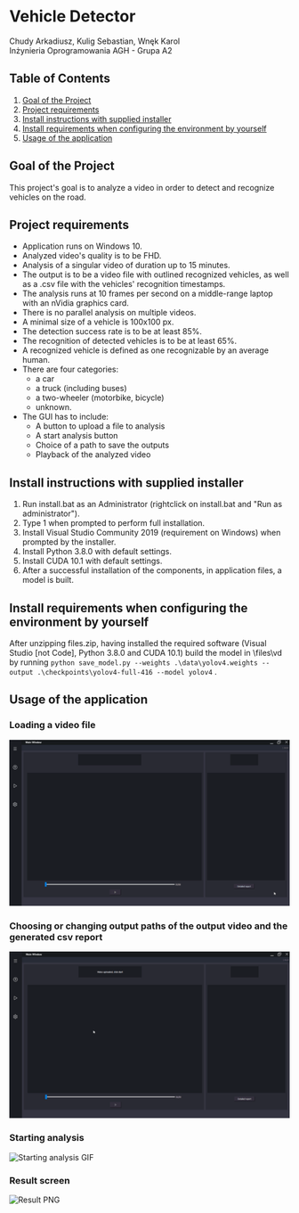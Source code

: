 
# Vehicle Detector
Chudy Arkadiusz, Kulig Sebastian, Wnęk Karol    
Inżynieria Oprogramowania AGH - Grupa A2

## Table of Contents
1. [Goal of the Project](#goal-of-the-Project)
2. [Project requirements](#project-requirements)
3. [Install instructions with supplied installer](#install-instructions-with-supplied-installer)
4. [Install requirements when configuring the environment by yourself](#install-requirements-when-configuring-the-environment-by-yourself)
5. [Usage of the application](#usage-of-the-application)

## Goal of the Project
This project's goal is to analyze a video in order to detect and recognize vehicles on the road. 
## Project requirements
* Application runs on Windows 10.
* Analyzed video's quality is to be FHD.
* Analysis of a singular video of duration up to 15 minutes.
* The output is to be a video file with outlined recognized vehicles, as well as a .csv file with the vehicles' recognition timestamps.
* The analysis runs at 10 frames per second on a middle-range laptop with an nVidia graphics card.
* There is no parallel analysis on multiple videos.
* A minimal size of a vehicle is 100x100 px.
* The detection success rate is to be at least 85%.
* The recognition of detected vehicles is to be at least 65%.
* A recognized vehicle is defined as one recognizable by an average human.
* There are four categories: 
	*  a car
	* a truck (including buses)
	* a two-wheeler (motorbike, bicycle)
	* unknown.
* The GUI has to include:
	* A button to upload a file to analysis
	* A start analysis button
	* Choice of a path to save the outputs
	* Playback of the analyzed video
## Install instructions with supplied installer
1. Run install.bat as an Administrator (rightclick on install.bat and "Run as administrator").
2. Type 1 when prompted to perform full installation.
3. Install Visual Studio Community 2019 (requirement on Windows) when prompted by the installer.
4. Install Python 3.8.0 with default settings.
5. Install CUDA 10.1 with default settings.
6. After a successful installation of the components, in application files, a model is built.

## Install requirements when configuring the environment by yourself
After unzipping files.zip, having installed the required software (Visual Studio [not Code], Python 3.8.0 and CUDA 10.1) build the model in \files\vd by running `python save_model.py --weights .\data\yolov4.weights --output .\checkpoints\yolov4-full-416 --model yolov4` .
## Usage of the application
### Loading a video file
![Loading the file GIF](load.gif) 
### Choosing or changing output paths of the output video and the generated csv report
![Changing the path GIF](dest.gif) 
### Starting analysis
![Starting analysis GIF](analysis.gif) 
### Result screen
![Result PNG](result.png)
